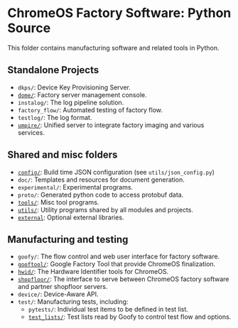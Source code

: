 ChromeOS Factory Software: Python Source
========================================
This folder contains manufacturing software and related tools in Python.

Standalone Projects
-------------------
 - `dkps/`: Device Key Provisioning Server.
 - [`dome/`](dome/README.md): Factory server management console.
 - `instalog/`: The log pipeline solution.
 - `factory_flow/`: Automated testing of factory flow.
 - `testlog/`: The log format.
 - [`umpire/`](umpire/README.md): Unified server to integrate factory imaging
    and various services.

Shared and misc folders
-----------------------
 - [`config/`](config/README.md): Build time JSON configuration (see
    `utils/json_config.py`)
 - `doc/`: Templates and resources for document generation.
 - `experimental/`: Experimental programs.
 - `proto/`: Generated python code to access protobuf data.
 - [`tools/`](tools/README.md): Misc tool programs.
 - [`utils/`](utils/README.md): Utility programs shared by all modules and
    projects.
 - [`external`](external/README.md): Optional external libraries.

Manufacturing and testing
-------------------------
 - `goofy/`: The flow control and web user interface for factory software.
 - [`gooftool/`](gooftool/README.md): Google Factory Tool that provide ChromeOS
    finalization.
 - [`hwid/`](hwid/README.md): The Hardware Identifier tools for ChromeOS.
 - [`shopfloor/`](shopfloor/README.md): The interface to serve between ChromeOS
    factory software and partner shopfloor servers.
 - `device/`: Device-Aware API.
 - `test/`: Manufacturing tests, including:
   - `pytests/`: Individual test items to be defined in test list.
   - [`test_lists/`](test/test_lists/README.md): Test lists read by Goofy to
      control test flow and options.
